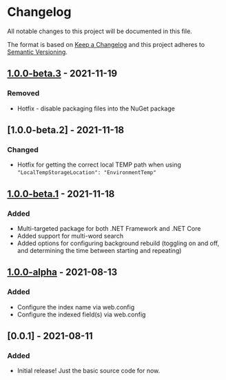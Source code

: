 # Changelog

All notable changes to this project will be documented in this file.

The format is based on [Keep a Changelog](https://keepachangelog.com/) and this project adheres to [Semantic Versioning](https://semver.org/).

## [1.0.0-beta.3] - 2021-11-19
### Removed
- Hotfix - disable packaging files into the NuGet package

## [1.0.0-beta.2] - 2021-11-18
### Changed
- Hotfix for getting the correct local TEMP path when using `"LocalTempStorageLocation": "EnvironmentTemp"`

## [1.0.0-beta.1] - 2021-11-18
### Added
- Multi-targeted package for both .NET Framework and .NET Core
- Added support for multi-word search
- Added options for configuring background rebuild (toggling on and off, and determining the time between starting and repeating)

## [1.0.0-alpha] - 2021-08-13
### Added
- Configure the index name via web.config
- Configure the indexed field(s) via web.config

## [0.0.1] - 2021-08-11
### Added
- Initial release! Just the basic source code for now.

[1.0.0-beta.3]: https://github.com/rickbutterfield/Our.Umbraco.SearchSpellCheck/releases/tag/release-1.0.0-beta.3
[1.0.0-beta.1]: https://github.com/rickbutterfield/Our.Umbraco.SearchSpellCheck/releases/tag/release-1.0.0-beta.1
[1.0.0-alpha.2]: https://github.com/rickbutterfield/Our.Umbraco.SearchSpellCheck/releases/tag/release-1.0.0-alpha.2
[1.0.0-alpha]: https://github.com/rickbutterfield/Our.Umbraco.SearchSpellCheck/releases/tag/release-1.0.0-alpha
